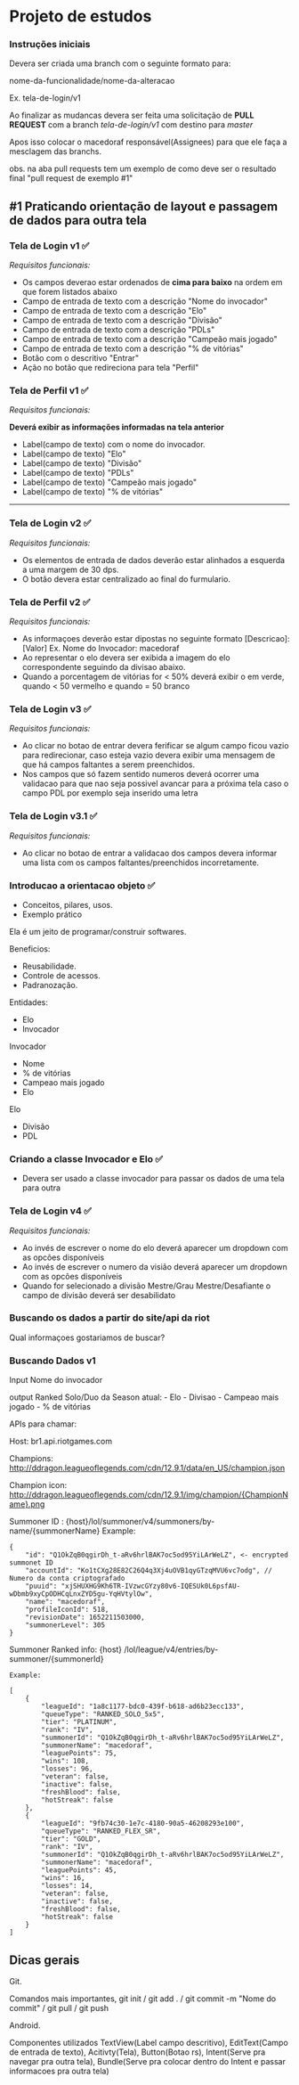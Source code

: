 # Projeto de estudos

### Instruções iniciais

Devera ser criada uma branch com o seguinte formato para:

nome-da-funcionalidade/nome-da-alteracao

Ex. tela-de-login/v1

Ao finalizar as mudancas devera ser feita uma solicitação de **PULL REQUEST** com a branch *tela-de-login/v1* com destino para *master*

Apos isso colocar o macedoraf responsável(Assignees) para que ele faça a mesclagem das branchs.

obs. na aba pull requests tem um exemplo de como deve ser o resultado final "pull request de exemplo #1"

## #1 Praticando orientação de layout e passagem de dados para outra tela 

### Tela de Login v1 :white_check_mark:

*Requisitos funcionais:*
- Os campos deverao estar ordenados de **cima para baixo** na ordem em que forem listados abaixo
- Campo de entrada de texto com a descrição "Nome do invocador"
- Campo de entrada de texto com a descrição "Elo"
- Campo de entrada de texto com a descrição "Divisão"
- Campo de entrada de texto com a descrição "PDLs"
- Campo de entrada de texto com a descrição "Campeão mais jogado"
- Campo de entrada de texto com a descrição "% de vitórias"
- Botão com o descritivo "Entrar"
- Ação no botão que redireciona para tela "Perfil"

### Tela de Perfil v1 :white_check_mark:

*Requisitos funcionais:*

  **Deverá exibir as informações informadas na tela anterior**
  
- Label(campo de texto) com o nome do invocador.
- Label(campo de texto)  "Elo"
- Label(campo de texto)  "Divisão"
- Label(campo de texto)  "PDLs"
- Label(campo de texto)  "Campeão mais jogado"
- Label(campo de texto)  "% de vitórias"


---

### Tela de Login v2 :white_check_mark:

*Requisitos funcionais:*
- Os elementos de entrada de dados deverão estar alinhados a esquerda a uma margem de 30 dps.
- O botão devera estar centralizado ao final do furmulario.

### Tela de Perfil v2 :white_check_mark:

*Requisitos funcionais:*
- As informaçoes deverão estar dipostas no seguinte formato [Descricao]: [Valor] Ex. Nome do Invocador: macedoraf
- Ao representar o elo devera ser exibida a imagem do elo correspondente seguindo da divisao abaixo.
- Quando a porcentagem de vitórias for < 50% deverá exibir o em verde, quando < 50 vermelho e quando = 50 branco


### Tela de Login v3 :white_check_mark:
*Requisitos funcionais:*
- Ao clicar no botao de entrar devera ferificar se algum campo ficou vazio para redirecionar, caso esteja vazio devera exibir uma mensagem de que há campos faltantes a serem preenchidos.
- Nos campos que só fazem sentido numeros deverá ocorrer uma validacao para que nao seja possivel avancar para a próxima tela caso o campo PDL por exemplo seja inserido uma letra

### Tela de Login v3.1 :white_check_mark:
*Requisitos funcionais:*
- Ao clicar no botao de entrar a validacao dos campos devera informar uma lista com os campos faltantes/preenchidos incorretamente.

### Introducao a orientacao objeto :white_check_mark:
- Conceitos, pilares, usos.
- Exemplo prático

Ela é um jeito de programar/construir softwares.

Beneficios:
- Reusabilidade.
- Controle de acessos.
- Padranozação.


Entidades:
- Elo
- Invocador


Invocador
 - Nome
 - % de vitórias
 - Campeao mais jogado
 - Elo

Elo
 - Divisão
 - PDL


### Criando a classe Invocador e Elo :white_check_mark:

- Devera ser usado a classe invocador para passar os dados de uma tela para outra

### Tela de Login v4 :white_check_mark:
*Requisitos funcionais:*
- Ao invés de escrever o nome do elo deverá aparecer um dropdown com as opcões disponíveis
- Ao invés de escrever o numero da visião deverá aparecer um dropdown com as opcões disponíveis
- Quando for selecionado a divisão Mestre/Grau Mestre/Desafiante o campo de divisão deverá ser desabilidato



### Buscando os dados a partir do site/api da riot

Qual informaçoes gostariamos de buscar?

### Buscando Dados v1

Input Nome do invocador

output Ranked Solo/Duo da Season atual:
    - Elo
    - Divisao
    - Campeao mais jogado
    - % de vitórias

APIs para chamar:

Host: br1.api.riotgames.com

Champions: http://ddragon.leagueoflegends.com/cdn/12.9.1/data/en_US/champion.json

Champion icon: http://ddragon.leagueoflegends.com/cdn/12.9.1/img/champion/{ChampionName}.png

Summoner ID : {host}/lol/summoner/v4/summoners/by-name/{summonerName}
    Example:

    {
        "id": "Q1OkZqB0qgirDh_t-aRv6hrlBAK7oc5od95YiLArWeLZ", <- encrypted summonet ID
        "accountId": "Ko1tCXg28E82C26Q4q3Xj4uOVB1qyGTzqMVU6vc7odg", // Numero da conta criptografado
        "puuid": "xjSHUXHG9Kh6TR-IVzwcGYzy80v6-IQESUk0L6psfAU-wDbmb9xyCpODHCqLnxZYD5gu-YqHVtylOw",
        "name": "macedoraf",
        "profileIconId": 518,
        "revisionDate": 1652211503000,
        "summonerLevel": 305
    }

Summoner Ranked info: {host} /lol/league/v4/entries/by-summoner/{summonerId}

    Example:

    [
        {
            "leagueId": "1a8c1177-bdc0-439f-b618-ad6b23ecc133",
            "queueType": "RANKED_SOLO_5x5",
            "tier": "PLATINUM",
            "rank": "IV",
            "summonerId": "Q1OkZqB0qgirDh_t-aRv6hrlBAK7oc5od95YiLArWeLZ",
            "summonerName": "macedoraf",
            "leaguePoints": 75,
            "wins": 108,
            "losses": 96,
            "veteran": false,
            "inactive": false,
            "freshBlood": false,
            "hotStreak": false
        },
        {
            "leagueId": "9fb74c30-1e7c-4180-90a5-46208293e100",
            "queueType": "RANKED_FLEX_SR",
            "tier": "GOLD",
            "rank": "IV",
            "summonerId": "Q1OkZqB0qgirDh_t-aRv6hrlBAK7oc5od95YiLArWeLZ",
            "summonerName": "macedoraf",
            "leaguePoints": 45,
            "wins": 16,
            "losses": 14,
            "veteran": false,
            "inactive": false,
            "freshBlood": false,
            "hotStreak": false
        }
    ]




## Dicas gerais

Git.

Comandos mais importantes, git init / git add . / git commit -m "Nome do commit" / git pull / git push

Android.

Componentes utilizados TextView(Label campo descritivo), EditText(Campo de entrada de texto), Acitivty(Tela), Button(Botao rs), Intent(Serve pra navegar pra outra tela), Bundle(Serve pra colocar dentro do Intent e passar informacoes pra outra tela)
